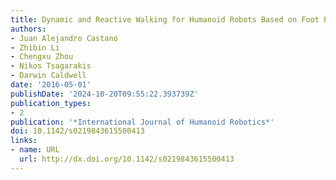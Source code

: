 ```yaml
---
title: Dynamic and Reactive Walking for Humanoid Robots Based on Foot Placement Control
authors:
- Juan Alejandro Castano
- Zhibin Li
- Chengxu Zhou
- Nikos Tsagarakis
- Darwin Caldwell
date: '2016-05-01'
publishDate: '2024-10-20T09:55:22.393739Z'
publication_types:
- 2
publication: '*International Journal of Humanoid Robotics*'
doi: 10.1142/s0219843615500413
links:
- name: URL
  url: http://dx.doi.org/10.1142/s0219843615500413
---
```

